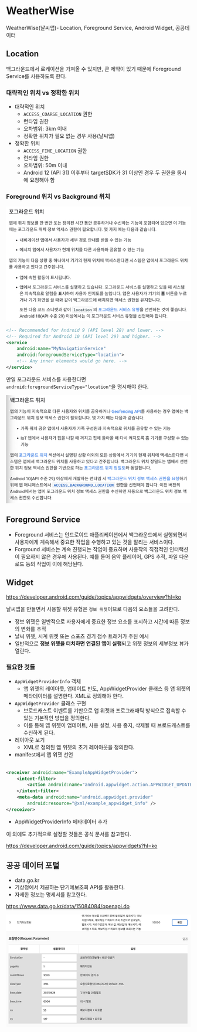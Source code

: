 # WeatherWise

WeatherWise(날씨앱)- Location, Foreground Service, Android Widget, 공공데이터

## Location

백그라운드에서 로케이션을 가져올 수 있지만, 큰 제약이 있기 때문에 Foreground Service를 사용하도록 한다.

### 대략적인 위치 vs 정확한 위치

- 대략적인 위치
  - `ACCESS_COARSE_LOCATION` 권한
  - 런타임 권한
  - 오차범위: 3km 이내
  - 정확한 위치가 필요 없는 경우 사용(날씨앱)
- 정확한 위치
  - `ACCESS_FINE_LOCATION` 권한
  - 런타임 권한
  - 오차범위: 50m 이내
  - Android 12 (API 31) 이후부터 targetSDK가 31 이상인 경우 두 권한을 동시에 요청해야 함

### Foreground 위치 vs Background 위치
![](.README_images/foreground_location.png)

```xml
<!-- Recommended for Android 9 (API level 28) and lower. -->
<!-- Required for Android 10 (API level 29) and higher. -->
<service
    android:name="MyNavigationService"
    android:foregroundServiceType="location">
    <!-- Any inner elements would go here. -->
</service>
```
만일 포그라운드 서비스를 사용한다면 `android:foregroundServiceType="location"`을 명시해야 한다.

![](.README_images/background_location.png)

## Foreground Service

- Foreground 서비스는 안드로이드 애플리케이션에서 백그라운드에서 실행되면서 사용자에게 계속해서 중요한 작업을 수행하고 있는 것을 알리는 서비스이다.
- Forground 서비스는 계속 진행되는 작업이 중요하며 사용작의 직접적인 인터랙션이 필요하지 않은 경우에 사용된다. 예를 들어 음악 플레이어, GPS 추적, 파일 다운로드
  등의 작업이 이에 해당된다.

## Widget

https://developer.android.com/guide/topics/appwidgets/overview?hl=ko

날씨앱을 만들면서 사용할 위젯 유형은 `정보 위젯`이므로 다음의 요소들을 고려한다.

- 정보 위젯은 일반적으로 사용자에게 중요한 정보 요소를 표시하고 시간에 따른 정보의 변화를 추적
- 날씨 위젯, 시계 위젯 또는 스포츠 경기 점수 트래커가 주된 예시
- 일반적으로 **정보 위젯을 터치하면 연결된 앱이 실행**되고 위젯 정보의 세부정보 뷰가 열린다.

### 필요한 것들

- `AppWidgetProviderInfo` 객체
    - 앱 위젯의 레이아웃, 업데이트 빈도, AppWidgetProvider 클래스 등 앱 위젯의 메타데이터를 설명한다. XML로 정의해야 한다.
- `AppWidgetProvider` 클래스 구현
    - 브로드캐스트 이벤트를 기반으로 앱 위젯과 프로그래매틱 방식으로 접속할 수 있는 기본적인 방법을 정의한다.
    - 이를 통해 앱 위젯이 업데이트, 사용 설정, 사용 중지, 삭제될 때 브로드캐스트를 수신하게 된다.
- 레이아웃 보기
    - XML로 정의된 앱 위젯의 초기 레이아웃을 정의한다.
- manifest에서 앱 위젯 선언

```xml

<receiver android:name="ExampleAppWidgetProvider">
    <intent-filter>
        <action android:name="android.appwidget.action.APPWIDGET_UPDATE" />
    </intent-filter>
    <meta-data android:name="android.appwidget.provider"
        android:resource="@xml/example_appwidget_info" />
</receiver>
```

- AppWidgetProviderInfo 메타데이터 추가

이 외에도 추가적으로 설정할 것들은 공식 문서를 참고한다.

https://developer.android.com/guide/topics/appwidgets?hl=ko

## 공공 데이터 포털

- data.go.kr
- 기상청에서 제공하는 단기예보조회 API를 활동한다.
- 자세한 정보는 명세서를 참고한다.

https://www.data.go.kr/data/15084084/openapi.do

![](.README_images/open_api.png)

